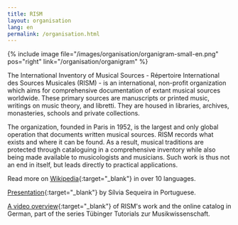 ```yaml
---
title: RISM
layout: organisation
lang: en
permalink: /organisation.html
---
```


{% include image file="/images/organisation/organigram-small-en.png" pos="right" link="/organisation/organigram" %}

The International Inventory of Musical Sources - Répertoire International des Sources Musicales (RISM) - is an international, non-profit organization which aims for comprehensive documentation of extant musical sources worldwide. These primary sources are manuscripts or printed music, writings on music theory, and libretti. They are housed in libraries, archives, monasteries, schools and private collections.

The organization, founded in Paris in 1952, is the largest and only global operation that documents written musical sources. RISM records what exists and where it can be found. As a result, musical traditions are protected through cataloguing in a comprehensive inventory while also being made available to musicologists and musicians. Such work is thus not an end in itself, but leads directly to practical applications.

Read more on [Wikipedia](https://en.wikipedia.org/wiki/R%C3%A9pertoire_International_des_Sources_Musicales){:target="_blank"} in over 10 languages.

[Presentation](http://www.bnportugal.pt/images/stories/agenda/2017/RISM_apresentacao_BNP2017.pdf){:target="_blank"} by Sílvia Sequeira in Portuguese.

[A video overview](https://youtu.be/K34u716Uwmk){:target="_blank"} of RISM's work and the online catalog in German, part of the series Tübinger Tutorials zur Musikwissenschaft.
